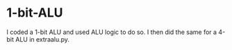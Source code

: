 # 1-bit-ALU
I coded a 1-bit ALU and used ALU logic to do so. I then did the same for a 4-bit ALU in extraalu.py.
